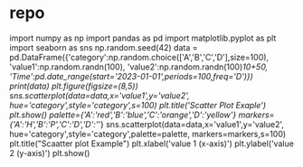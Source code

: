 # repo
import numpy as np
import pandas as pd
import matplotlib.pyplot as plt
import seaborn as sns
np.random.seed(42)
data = pd.DataFrame({'category':np.random.choice(['A','B','C','D'],size=100),
                     'value1':np.random.randn(100),
                     'value2':np.random.randn(100)*10+50,
                     'Time':pd.date_range(start='2023-01-01',periods=100,freq='D')})
print(data)
plt.figure(figsize=(8,5))
sns.scatterplot(data=data,x='value1',y='value2',
                hue='category',style='category',s=100)
plt.title('Scatter Plot Exaple')
plt.show()
palette={'A':'red','B':'blue','C':'orange','D':'yellow'}
markers={'A':'H','B':'P','C':'D','D':'*'}
sns.scatterplot(data=data,x='value1',y='value2',
                 hue='category',style='category',palette=palette,
                 markers=markers,s=100)
plt.title("Scaatter plot Example")
plt.xlabel('value 1 (x-axis)')
plt.ylabel('value 2 (y-axis)')
plt.show()
